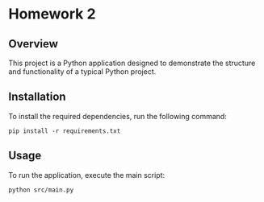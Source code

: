 # Homework 2

## Overview
This project is a Python application designed to demonstrate the structure and functionality of a typical Python project.

## Installation
To install the required dependencies, run the following command:

```
pip install -r requirements.txt
```

## Usage
To run the application, execute the main script:

```
python src/main.py
```